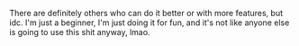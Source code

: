 There are definitely others who can do it better or with more features, but idc. I'm just a beginner, I'm just doing it for fun, and it's not like anyone else is going to use this shit anyway, lmao.
